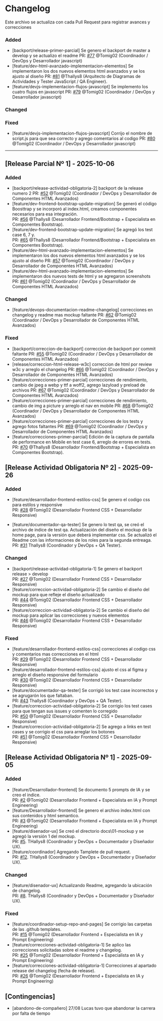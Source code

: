 # Changelog

Este archivo se actualiza con cada Pull Request para registrar avances y correcciones

### Added  
- [backport/release-primer-parcial] Se genero el backport de master a develop y se actualizo el readme
PR: [#77](https://github.com/Thallys8/turismo-buenos-aires/pull/77) @Tomig02 (Coordinador / DevOps y Desarrollador javascript)
- [feature/dev-html-avanzado-implementacion-elementos] Se implementaron los dos nuevos elementos html avanzados y se los ajusto al diseño
PR: [#81](https://github.com/Thallys8/turismo-buenos-aires/pull/81) @Thallys8 (Arquitecto de Diagramas de Actividades y Tester JavaScript / QA Engineer).  
- [feature/devjs-implementacion-flujos-javascript] Se implemento los cuatro flujos en javascript 
PR: [#79](https://github.com/Thallys8/turismo-buenos-aires/pull/79) @Tomig02 (Coordinador / DevOps y Desarrollador javascript)

### Changed 

### Fixed
- [feature/devjs-implementacion-flujos-javascript] Corrijo el nombre de script.js para que sea correcto y agrego comentarios al codigo
PR: [#80](https://github.com/Thallys8/turismo-buenos-aires/pull/80) @Tomig02 (Coordinador / DevOps y Desarrollador javascript)

---

## [Release Parcial Nº 1] - 2025-10-06

### Added  
- [backport/release-actividad-obligatoria-2] backport de la release numero 2
PR: [#52](https://github.com/Thallys8/turismo-buenos-aires/pull/52) @Tomig02 (Coordinador / DevOps y Desarrollador de Componentes HTML Avanzados)
- [feature/dev-frontend-bootstrap-update-migration] Se generó el código Boosttrap y se incorporó al index.html, creamos componentes necesarios para esa integración.  
PR: [#56](https://github.com/Thallys8/turismo-buenos-aires/pull/56) @Thallys8 (Desarrollador Frontend/Bootstrap + Especialista en Componentes Bootstrap).
- [feature/dev-frontend-bootstrap-update-migration] Se agregó los test case 6, 7 y.   
PR: [#65](https://github.com/Thallys8/turismo-buenos-aires/pull/65) @Thallys8 (Desarrollador Frontend/Bootstrap + Especialista en Componentes Bootstrap).
- [feature/dev-html-avanzado-implementacion-elementos] Se implementaron los dos nuevos elementos html avanzados y se los ajusto al diseño
PR: [#57](https://github.com/Thallys8/turismo-buenos-aires/pull/57) @Tomig02 (Coordinador / DevOps y Desarrollador de Componentes HTML Avanzados)
- [feature/dev-html-avanzado-implementacion-elementos] Se implementaron dos nuevos tests de html y se agregaron screenshots
PR: [#61](https://github.com/Thallys8/turismo-buenos-aires/pull/61) @Tomig02 (Coordinador / DevOps y Desarrollador de Componentes HTML Avanzados)

### Changed 
- [feature/devops-documentacion-readme-changelog] correcciones en changelog y readme mas mockup faltante
PR: [#62](https://github.com/Thallys8/turismo-buenos-aires/pull/62) @Tomig02 (Coordinador / DevOps y Desarrollador de Componentes HTML Avanzados)

### Fixed
- [backport/correccion-de-backport] correccion de backport por commit faltante
PR: [#55](https://github.com/Thallys8/turismo-buenos-aires/pull/55) @Tomig02 (Coordinador / DevOps y Desarrollador de Componentes HTML Avanzados)
- [release/correccion-html-release-w3c] correccion de html por review w3c y arreglo el changelog
PR: [#66](https://github.com/Thallys8/turismo-buenos-aires/pull/66) @Tomig02 (Coordinador / DevOps y Desarrollador de Componentes HTML Avanzados)
- [feature/correcciones-primer-parcial] correcciones de rendimiento, cambio de jpeg a webp y ttf a woff2, agrego lazyload y preload de archivos
PR: [#67](https://github.com/Thallys8/turismo-buenos-aires/pull/67) @Tomig02 (Coordinador / DevOps y Desarrollador de Componentes HTML Avanzados)
- [feature/correcciones-primer-parcial] correcciones de rendimiento, cambio de img a picture y arreglo el nav en mobile
PR: [#68](https://github.com/Thallys8/turismo-buenos-aires/pull/68) @Tomig02 (Coordinador / DevOps y Desarrollador de Componentes HTML Avanzados)
- [feature/correcciones-primer-parcial] correcciones de los tests y agrego fotos faltantes
PR: [#69](https://github.com/Thallys8/turismo-buenos-aires/pull/69) @Tomig02 (Coordinador / DevOps y Desarrollador de Componentes HTML Avanzados)
- [feature/correcciones-primer-parcial] Edición de la captura de pantalla de performance en Mobile en test case 6, arreglo de errores en tests.   
PR: [#70](https://github.com/Thallys8/turismo-buenos-aires/pull/70) @Thallys8 (Desarrollador Frontend/Bootstrap + Especialista en Componentes Bootstrap).

## [Release Actividad Obligatoria Nº 2] - 2025-09-26

### Added  
- [feature/desarrollador-frontend-estilos-css] Se genero el codigo css para estilos y responsive  
PR: [#28](https://github.com/Thallys8/turismo-buenos-aires/pull/28) @Tomig02 (Desarrollador Frontend CSS + Desarrollador Responsive)

- [feature/documentador-qa-tester] Se genero lo test qa, se creó el archivo de  indice de test qa. Actualización del diseño el mockup de la home page, para la versión que deberá implementar css. Se actualizó el Readme con las informaciones de los roles para la segunda entreaga.  
PR: [#31](https://github.com/Thallys8/turismo-buenos-aires/pull/31) Thallys8 (Coordinador y DevOps + QA Tester).

### Changed 
- [backport/release-actividad-obligatoria-1] Se genero el backport release > develop  
PR: [#27](https://github.com/Thallys8/turismo-buenos-aires/pull/27) @Tomig02 (Desarrollador Frontend CSS + Desarrollador Responsive)
- [feature/correccion-actividad-obligatoria-2] Se cambio el diseño del mockup para que refleje el diseño actualizado  
PR: [#44](https://github.com/Thallys8/turismo-buenos-aires/pull/44) @Tomig02 (Desarrollador Frontend CSS + Desarrollador Responsive)
- [feature/correccion-actividad-obligatoria-2] Se cambio el diseño del mockup para aplicar las correcciones y nuevos elementos  
PR: [#46](https://github.com/Thallys8/turismo-buenos-aires/pull/46) @Tomig02 (Desarrollador Frontend CSS + Desarrollador Responsive)

### Fixed
- [feature/desarrollador-frontend-estilos-css] correcciones al codigo css y comentarios mas correcciones en el html  
PR: [#29](https://github.com/Thallys8/turismo-buenos-aires/pull/29) @Tomig02 (Desarrollador Frontend CSS + Desarrollador Responsive)
- [feature/desarrollador-frontend-estilos-css] ajusto el css al figma y arreglo el diseño responsive del formulario  
PR: [#30](https://github.com/Thallys8/turismo-buenos-aires/pull/30) @Tomig02 (Desarrollador Frontend CSS + Desarrollador Responsive)
- [feature/documentador-qa-tester] Se corrigió los test case incorrectos y se agrugarón los que faltaban.  
PR: [#43](https://github.com/Thallys8/turismo-buenos-aires/pull/43) Thallys8 (Coordinador y DevOps + QA Tester).
- [feature/correccion-actividad-obligatoria-2] Se corrigio los test cases para que tengan sus issues y comenten lo corregido  
PR: [#50](https://github.com/Thallys8/turismo-buenos-aires/pull/50) @Tomig02 (Desarrollador Frontend CSS + Desarrollador Responsive)
- [feature/correccion-actividad-obligatoria-2] Se agrego a links en test cases y se corrigio el css para arreglar los botones  
PR: [#51](https://github.com/Thallys8/turismo-buenos-aires/pull/51) @Tomig02 (Desarrollador Frontend CSS + Desarrollador Responsive)


## [Release Actividad Obligatoria Nº 1] - 2025-09-05
### Added 
- [feature/Desarrollador-frontend] Se documento 5 prompts de IA y se creo el indice.  
PR: [#2](https://github.com/Thallys8/turismo-buenos-aires/pull/2) @Tomig02 (Desarrollador Frontend + Especialista en IA y Prompt Engineering)
- [feature/Desarrollador-frontend] Se genero el archivo index.html con sus contenidos y html semantico.  
PR: [#3](https://github.com/Thallys8/turismo-buenos-aires/pull/3) @Tomig02 (Desarrollador Frontend + Especialista en IA y Prompt Engineering)
- [feature/disenador-ux] Se creó el directorio docs\01-mockup y se agregó la versión 1 del mockup.  
PR: [#5](https://github.com/Thallys8/turismo-buenos-aires/pull/5#issue-3388425716). THallys8 (Coordinador y DevOps + Documentador y Diseñador UX).
- [feature/coordinador] Agregando Tamplete de pull request.  
PR: [#12](https://github.com/Thallys8/turismo-buenos-aires/pull/12). THallys8 (Coordinador y DevOps + Documentador y Diseñador UX).  

### Changed 
- [feature/disenador-ux] Actualizando Readme, agregando la ubicación de changelog.  
PR: [#8](https://github.com/Thallys8/turismo-buenos-aires/pull/8). THallys8 (Coordinador y DevOps + Documentador y Diseñador UX).  

### Fixed
- [feature/coordinador-setup-repo-and-pages] Se corrigio las carpetas de las .github templates.  
PR: [#15](https://github.com/Thallys8/turismo-buenos-aires/pull/15) @Tomig02 (Desarrollador Frontend + Especialista en IA y Prompt Engineering)
- [feature/correcciones-actividad-obligatoria-1] Se aplico las correcciones solicitadas sobre el readme y changelog.  
PR: [#25](https://github.com/Thallys8/turismo-buenos-aires/pull/25) @Tomig02 (Desarrollador Frontend + Especialista en IA y Prompt Engineering)
- [feature/correcciones-actividad-obligatoria-1] Correcciones al apartado release del changelog (fecha de release).  
PR: [#26](https://github.com/Thallys8/turismo-buenos-aires/pull/26) @Tomig02 (Desarrollador Frontend + Especialista en IA y Prompt Engineering)

## [Contingencias]
- [abandono-de-compañero] 27/08 Lucas tuvo que abandonar la carrera por falta de tiempo
